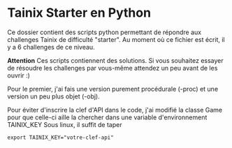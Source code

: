Tainix Starter en Python
========================

Ce dossier contient des scripts python permettant de répondre aux challenges
Tainix de difficulté "starter". Au moment où ce fichier est écrit, il y a 6
challenges de ce niveau.

**Attention** Ces scripts contiennent des solutions. Si vous souhaitez
essayer de résoudre les challenges par vous-même attendez un peu avant de
les ouvrir :)

Pour le premier, j'ai fais une version purement procédurale (-proc) et une
version un peu plus objet (-obj).

Pour éviter d'inscrire la clef d'API dans le code, j'ai modifié la classe Game
pour que celle-ci aille la chercher dans une variable d'environnement TAINIX_KEY
Sous linux, il suffit de taper
```
export TAINIX_KEY="votre-clef-api"
```
